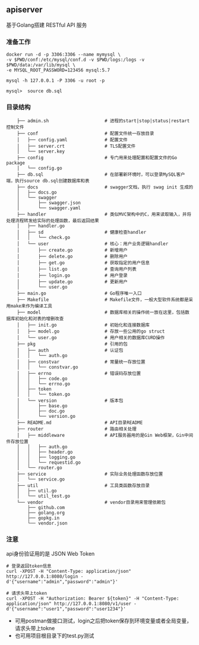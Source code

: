 
## apiserver

基于Golang搭建 RESTful API 服务

### 准备工作
```shell
docker run -d -p 3306:3306 --name mymysql \
-v $PWD/conf:/etc/mysql/conf.d -v $PWD/logs:/logs -v $PWD/data:/var/lib/mysql \
-e MYSQL_ROOT_PASSWORD=123456 mysql:5.7

mysql -h 127.0.0.1 -P 3306 -u root -p

mysql>  source db.sql

```

### 目录结构

        ├── admin.sh                     # 进程的start|stop|status|restart控制文件
        ├── conf                         # 配置文件统一存放目录
        │   ├── config.yaml              # 配置文件
        │   ├── server.crt               # TLS配置文件
        │   └── server.key
        ├── config                       # 专门用来处理配置和配置文件的Go package
        │   └── config.go                 
        ├── db.sql                       # 在部署新环境时，可以登录MySQL客户端，执行source db.sql创建数据库和表
        ├── docs                         # swagger文档，执行 swag init 生成的
        │   ├── docs.go
        │   └── swagger
        │       ├── swagger.json
        │       └── swagger.yaml
        ├── handler                      # 类似MVC架构中的C，用来读取输入，并将处理流程转发给实际的处理函数，最后返回结果
        │   ├── handler.go
        │   ├── sd                       # 健康检查handler
        │   │   └── check.go 
        │   └── user                     # 核心：用户业务逻辑handler
        │       ├── create.go            # 新增用户
        │       ├── delete.go            # 删除用户
        │       ├── get.go               # 获取指定的用户信息
        │       ├── list.go              # 查询用户列表
        │       ├── login.go             # 用户登录
        │       ├── update.go            # 更新用户
        │       └── user.go       
        ├── main.go                      # Go程序唯一入口
        ├── Makefile                     # Makefile文件，一般大型软件系统都是采用make来作为编译工具
        ├── model                        # 数据库相关的操作统一放在这里，包括数据库初始化和对表的增删改查
        │   ├── init.go                  # 初始化和连接数据库
        │   ├── model.go                 # 存放一些公用的go struct
        │   └── user.go                  # 用户相关的数据库CURD操作
        ├── pkg                          # 引用的包
        │   ├── auth                     # 认证包
        │   │   └── auth.go
        │   ├── constvar                 # 常量统一存放位置
        │   │   └── constvar.go
        │   ├── errno                    # 错误码存放位置
        │   │   ├── code.go
        │   │   └── errno.go
        │   ├── token
        │   │   └── token.go
        │   └── version                  # 版本包
        │       ├── base.go
        │       ├── doc.go
        │       └── version.go
        ├── README.md                    # API目录README
        ├── router                       # 路由相关处理
        │   ├── middleware               # API服务器用的是Gin Web框架，Gin中间件存放位置
        │   │   ├── auth.go 
        │   │   ├── header.go
        │   │   ├── logging.go
        │   │   └── requestid.go
        │   └── router.go
        ├── service                      # 实际业务处理函数存放位置
        │   └── service.go
        ├── util                         # 工具类函数存放目录
        │   ├── util.go 
        │   └── util_test.go
        └── vendor                       # vendor目录用来管理依赖包
            ├── github.com
            ├── golang.org
            ├── gopkg.in
            └── vendor.json

### 注意
api身份验证用的是 JSON Web Token
```shell
# 登录返回token信息
curl -XPOST -H "Content-Type: application/json" http://127.0.0.1:8080/login -d'{"username":"admin","password":"admin"}'

# 请求头带上token
curl -XPOST -H "Authorization: Bearer ${token}" -H "Content-Type: application/json" http://127.0.0.1:8080/v1/user -d'{"username":"user1","password":"user1234"}'
```
* 可用postman做接口测试，login之后把token保存到环境变量或者全局变量，请求头带上tokne  
* 也可用项目根目录下的test.py测试